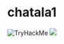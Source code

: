 # chatala1
<img src="https://tryhackme-badges.s3.amazonaws.com/Hom.Tanks.png" alt="TryHackMe">&nbsp;<img src="https://www.hackthebox.com/badge/image/1108533">
